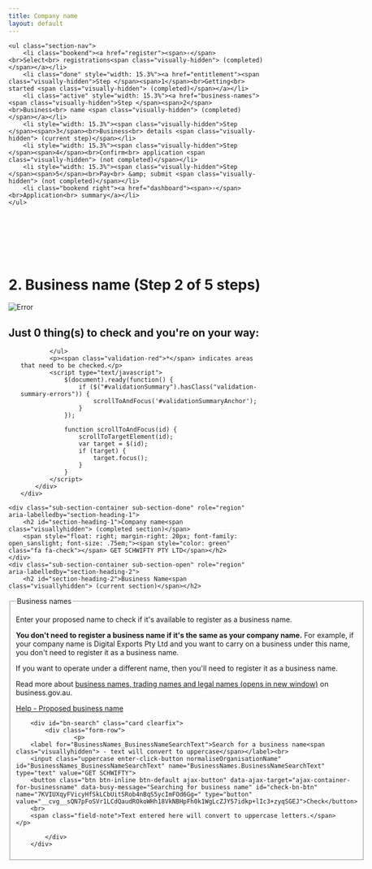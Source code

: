 ```yaml
---
title: Company name
layout: default
---
```


<div class="progress-container" style="padding-bottom: 85px">
	<div class="progress-bar">
		<span id="progress-percent" role="progressbar" aria-valuetext="step 3 of 5 steps" style="width:32%"></span>
	</div><!-- meter -->

	<ul class="section-nav">
		<li class="bookend"><a href="register"><span>‹</span><br>Select<br> registrations<span class="visually-hidden"> (completed)</span></a></li>
		<li class="done" style="width: 15.3%"><a href="entitlement"><span class="visually-hidden">Step </span><span>1</span><br>Getting<br> started <span class="visually-hidden"> (completed)</span></a></li>
		<li class="active" style="width: 15.3%"><a href="business-names"><span class="visually-hidden">Step </span><span>2</span><br>Business<br> name <span class="visually-hidden"> (completed)</span></a></li>
		<li style="width: 15.3%"><span class="visually-hidden">Step </span><span>3</span><br>Business<br> details <span class="visually-hidden"> (current step)</span></li>
		<li style="width: 15.3%"><span class="visually-hidden">Step </span><span>4</span><br>Confirm<br> application <span class="visually-hidden"> (not completed)</span></li>
		<li style="width: 15.3%"><span class="visually-hidden">Step </span><span>5</span><br>Pay<br> &amp; submit <span class="visually-hidden"> (not completed)</span></li>
		<li class="bookend right"><a href="dashboard"><span>›</span><br>Application<br> summary</a></li>
	</ul>
</div>
<main class="wrapper">
    


<h1 id="heading" tabindex="-1">2. Business name <span role="progressbar">(Step 2 of 5 steps)</span></h1>

<form action="/registration/businessname?appId=10302" enctype="multipart/form-data" id="sobrsform" method="post">    <div style="display: none">
        <input name="__RequestVerificationToken" type="hidden" value="43U_vEqu7wA3SFVYLmaGWTcRh-lwOry83aCntC0ofcPGQwoxtQorTgJCScb_vf-htRXlYSMYAK_CJ1EkERv2gVAg4U3y2bp2OZjYu0MJBw5itsMR8O6z9zsubTERlku00ukPLGrfx6px2lrJP_XMOg2">
        <input id="__c__ApplicationId" name="__c__ApplicationId" type="hidden" value="6OkP/mD8Qm+c6vV+eM5u0g==">
        <input id="__c__isDisplayContentKey" name="__c__isDisplayContentKey" type="hidden" value="YRBk3UFuGeCu5zo+Lao/Qw==">

<input id="__c__Sections_0__View" name="__c__Sections[0].View" type="hidden" value="7DJ8Wdyn+gLGFC6m0H01Jw=="><input id="__c__Sections_0__Title" name="__c__Sections[0].Title" type="hidden" value="ngMmc2IPLQ7DOlkNK1YXNQ=="><input id="__c__Sections_1__View" name="__c__Sections[1].View" type="hidden" value="gVKItIenoyTgG8sPddX+rQ=="><input id="__c__Sections_1__Title" name="__c__Sections[1].Title" type="hidden" value="ULCTZSZXjtsrNwDqwSi+Xg==">
<input id="__c__Registrations_0_" name="__c__Registrations[0]" type="hidden" value="/4pu/HURh44V1/ejVGQIEQ=="><input id="__c__Registrations_1_" name="__c__Registrations[1]" type="hidden" value="Ku6Gy+Kjj+YP2qPJPHJzxQ=="><input id="__c__Registrations_2_" name="__c__Registrations[2]" type="hidden" value="z5GyAIlGkn4RLFR84HSFHg==">    </div>
    <div id="ajax-container-for-businessname" data-busy-message="Searching for Company name"><input id="__c__SectionIndexId" name="__c__SectionIndexId" type="hidden" value="3CAzsve04FReZ9AUU2FM6Q==">


<div id="validationSummary" class="validation-summary-valid validation-container clearfix" data-valmsg-summary="true">
    <div class="grid-row">
        <div class="validation-summary-icon">
            <img src="/content/img/ico-alert-red.png" alt="Error">
        </div>
        <div class="validation-message">
            <h2><a id="validationSummaryAnchor" tabindex="-1">Just <span id="validation-error-count">0</span> thing(s) to check and you're on your way:</a>
            </h2>
            <ul class="validation-message-errors">
                

            </ul>
            <p><span class="validation-red">*</span> indicates areas that need to be checked.</p>
            <script type="text/javascript">
                $(document).ready(function() {
                    if ($("#validationSummary").hasClass("validation-summary-errors")) {
                        scrollToAndFocus('#validationSummaryAnchor');
                    }
                });

                function scrollToAndFocus(id) {
                    scrollToTargetElement(id);
                    var target = $(id);
                    if (target) {
                        target.focus();
                    }
                }
            </script>
        </div>
    </div>
</div>


    <div class="sub-section-container sub-section-done" role="region" aria-labelledby="section-heading-1">
        <h2 id="section-heading-1">Company name<span class="visuallyhidden"> (completed section)</span>
		<span style="float: right; margin-right: 20px; font-family: open_sanslight; font-size: .75em;"><span style="color: green" class="fa fa-check"></span> GET SCHWIFTY PTY LTD</span></h2>
    </div>
    <div class="sub-section-container sub-section-open" role="region" aria-labelledby="section-heading-2">
        <h2 id="section-heading-2">Business Name<span class="visuallyhidden"> (current section)</span></h2>


<fieldset>
<legend class="visually-hidden">Business names</legend>
<p>Enter your proposed name to check if it's available to register as a business name.</p>
<p><strong>You don't need to register a business name if it's the same as your company name.</strong> For example, if your company name is Digital Exports Pty Ltd and you want to carry on a business under this name, you don't need to register it as a business name.</p>
<p>If you want to operate under a different name, then you'll need to register it as a business name.</p>
<p>Read more about <a href="https://www.business.gov.au/info/plan-and-start/start-your-business/business-and-company-registration/business-name-registration/business-name-trading-names-legal-names" target="_blank">business names, trading names and legal names <span class="visuallyhidden">(opens in new window)</span></a> on business.gov.au.</p> <a class="cd-btn help" href="#help-businessnameintrotext"><span>Help - Proposed business name</span></a><p></p>



<div style="display: none">
    <input id="__c__BusinessNames_IsRegistrationTypeCompany" name="__c__BusinessNames.IsRegistrationTypeCompany" type="hidden" value="5uR1c+nYSyEWkNRZa73mcg==">
    <input id="__c__BusinessNames_BusinessNameIdToDelete" name="__c__BusinessNames.BusinessNameIdToDelete" type="hidden" value="BfNQIa39YHWRsVvADavFng==">
</div>


        <div id="bn-search" class="card clearfix">
            <div class="form-row">
                    <p>
        <label for="BusinessNames_BusinessNameSearchText">Search for a business name<span class="visuallyhidden"> - text will convert to uppercase</span></label><br>
        <input class="uppercase enter-click-button normaliseOrganisationName" id="BusinessNames_BusinessNameSearchText" name="BusinessNames.BusinessNameSearchText" type="text" value="GET SCHWIFTY">
        <button class="btn btn-inline btn-default ajax-button" data-ajax-target="ajax-container-for-businessname" data-busy-message="Searching for business name" id="check-bn-btn" name="7KVIUXqyFVicyHfSkLCbUitSRob4nBqS5ycImFOd6Gg=" type="button" value="__cvg__sQN7pFoSVr1LCdQaudROkoWHh18VkNBHpFh0k1WgLcZJY57idkp+lIc3+zyqSGEJ">Check</button>
        <br>
        <span class="field-note">Text entered here will convert to uppercase letters.</span>
    </p>

            </div>
        </div>
</fieldset>

<div  id="bn-result" class="result-container" style="display: none;">
    <div class="result-row">
        <div class="result-cell cell-icon">

                <img src="{{site.baseurl}}/img/ico-exclamation-orange.png" style="width: 50px !important;" alt="Alert">
        </div>
        <div class="result-cell cell-detail">
            <h3>GET SCHWIFTY</h3>

<blockquote>You have already added GET SCHWIFTY PTY LTD as your Company Name.</blockquote><p>You don't need to register a business name if it's the same as your company name.</p>        </div>
        <div class="result-cell cell-action">
			<button class="btn btn-inline btn-default ajax-button no-margin-right" data-ajax-target="ajax-container-for-businessname" style="width: 220px; margin-bottom: 7px;" id="add-companyname-btn" type="button">Add this name anyway</button><br>
			<button class="btn btn-inline ajax-button no-margin-right" data-ajax-target="ajax-container-for-businessname" id="add-companyname-btn" style="width: 220px;" type="button">Try a different name</button><br>


            <a href="javascript:void(0);" class="smaller ajax-link" data-ajax-action="zDBJ5TQEw7wSW4gqWFMXmzQHd0wECRAw1MksApvCtgU=" data-ajax-value="__cvg__yd03VqC6NwNCvyWyDUnJeLIE1WqDiUSPhQETihmksIBZf/Dc2HHPM6IabROhJ7tN" data-ajax-target="ajax-container-for-businessname">I don't need to register a business name</a>
        </div>

    </div>
</div>


<div class="controls-container">
    <div class="controls-content">
<button class="btn cancel ajax-button" data-ajax-target="ajax-container-for-businessname" name="SpXgWJEhm3PSafAhEI+gzT+yguW7i2eeMRDxomnlXkU=" type="button" value="__cvg__3Vm2adfQYvusabNtBnBi9w==">Previous</button><button class="btn btn-default next" disabled="disabled" id="next-bn-btn" type="submit" value="">Save and continue</button>    </div>
</div>
    <div class="help" id="help">
        <div class="cd-panel from-right">
            <div class="cd-panel-header">
                <a href="#" class="cd-panel-close">Close</a>
                <h2 id="helpTopic">Help topics</h2>
                <p class="cd-panel-print">
                    <a href="#" id="aPrint" onclick="printHelp(); return false;">Print</a>
                </p>
            </div>
            <div class="cd-panel-container">
                <div class="cd-panel-content">
                    <div id="helpFile" class="showhide">
                                <input type="hidden" class="help-anchor" id="help-businessnameintrotext">
<h3 data-collapse-summary="" aria-expanded="false"><a href="#">Proposed business name</a></h3>
<div aria-hidden="true" style="display: none;">
<h4>Business name format</h4>
<p>When you enter your business name, it will automatically be converted to <strong>uppercase letters</strong>. The system will also accept the following:</p>
<ul><li>spaces</li>
<li>letters A to Z</li>
<li>numbers 0 to 9</li>
<li>standard punctuation marks such as .  , ?  !  (  )  {  }  :  ;  ‘  “  ” </li>
<li>the symbols  |  -   _  \   / @  #  $  %  *   =  &amp;</li></ul>
<p>The form <strong>will not</strong> accept letters with an accent such as à, é, ĉ or ç.</p>
<blockquote><hr><strong>Example:</strong> Lisa wants to register 'Lisa's Café'. <br><br>Although her name will need to be registered as 'LISA'S CAFE', she can still use 'Lisa's Café' on her marketing, signage and receipts.<hr></blockquote> 
<h4>Display your name</h4>
<p>You are no longer required to display your business name registration certificate. However, <strong>legally you must</strong> display your business name on each:</p>
<ul><li>location where you're trading to the public, such as shops or stalls at an exhibition</li>
<li>official documents, such as quotes, tax invoices and receipts.</li></ul>

<h4>Protect your name</h4>
<p>Not all names are available to register. Names that are identical to a name registered by someone else, contain restricted or undesirable words or expressions can't be registered. Some names may also require manual processing. Check the <a href="http://asic.gov.au/bn-availability" target="_blank">business naming rules <span class="visuallyhidden">(opens in new window)</span></a> on the Australian Securities &amp; Investments Commission (ASIC) website to see what can and can't be registered.</p>

<p>Even if your proposed name meets the business naming rules, the same name could still be registered by someone else as a trade mark or domain name. Before you register your name, consider these steps:</p>

<ul><li>Make sure you're not infringing on someone else's intellectual property (IP). Visit the IP Australia website for information on <a href="https://www.ipaustralia.gov.au/trade-marks" target="_blank">searching for trade marks <span class="visuallyhidden">(opens in new window)</span></a> in Australia and overseas for your proposed business name.</li>
<li>If you want to use your proposed business name as part of your web address, read our <a href="https://www.business.gov.au/Info/Run/Advertising-and-online/Register-a-website-name" target="_blank">register a website name <span class="visuallyhidden">(opens in new window)</span></a> page.</li>
<li>Apply for a trade mark. Registering a business name doesn't stop others from using it for a different purpose. For example, even if you've registered a business name, others could still use the same name for their products. To protect your business name, <a href="https://www.ipaustralia.gov.au/trade-marks" target="_blank">apply for a trade mark <span class="visuallyhidden">(opens in new window)</span></a> on the IP Australia website.</li></ul>

<h4>Multiple names</h4>
<p>You can register multiple business names. For example, if you run three businesses, you can register a different business name for each of them. </p>
<h4>Renew a business name</h4>
<p>The Business registration service does not currently process business name renewals. See the different options available for <a href="http://www.asic.gov.au/for-business/renewing-and-maintaining-your-business-name/renew-your-business-name/" target="_blank">renewing your business name <span class="visuallyhidden">(opens in new window)</span></a> on the ASIC website.</p>
</div>                    </div>
                    <div class="more-help">
                        <p><strong>Need more help? Contact us via <a href="https://www.business.gov.au/contact-us" target="_blank">business.gov.au <span class="visuallyhidden">(opens in new window)</span></a> or call 13&nbsp;28&nbsp;46.</strong>
                        </p>
                    </div>
                </div>
            </div>
        </div>
    </div>
    </div>

</div>
</form>
<script type="text/javascript" src="/scripts/pages/shared/validation.js?v=636463591900468037"></script>
<script type="text/javascript" src="/scripts/pages/shared/functions.js?v=636519504257135937"></script>
<script type="text/javascript" src="/scripts/pages/registration/businessname.js?v=636463591898440115"></script>
<script type="text/javascript" src="/scripts/jquery-toggleslide.js?v=636463591894852253"></script>
<script type="text/javascript" src="/scripts/vadialog.js?v=636522031718592559"></script>
<script type="text/javascript" src="{{site.baseurl}}/scripts/jquery.blockUI.js"></script>
<script>
	$("#check-bn-btn").click(function() {
		window.setTimeout(function() {
			$.blockUI({ message: '<p id="loading-status" role="progressbar" aria-valuetext="loading">loading <img class="loading-ellipsis" src="{{site.baseurl}}/img/ellipsis.gif" /></p>' });
		}, 1000);
		window.setTimeout(function() {
			$.unblockUI();
			$("#bn-search").hide();
			$("#bn-result").show();
		}, 3500);
	});
</script>
</main>